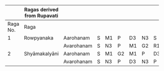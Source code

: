 |        |Ragas derived from Rupavati|          |  |  |  |  |  |  |  |  |  |  |
|--------|---------------------------|----------|--|--|--|--|--|--|--|--|--|--|
|Raga No.|Raga                       |          |  |  |  |  |  |  |  |  |  |  |
|1       |Rowpyanaka                 |Aarohanam |S |M1|P |D3|N3|S |  |  |  |  |
|        |                           |Avarohanam|S |N3|P |M1|G2|R1|S |  |  |  |
|2       |Shyāmakalyāni              |Aarohanam |S |M1|G2|M1|P |D3|N3|S |  |  |
|        |                           |Avarohanam|S |N3|P |D3|N3|P |M1|G2|R1|S |
